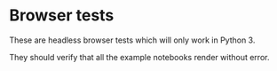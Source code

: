 Browser tests
=============

These are headless browser tests which will only work in Python 3.

They should verify that all the example notebooks render without error.
